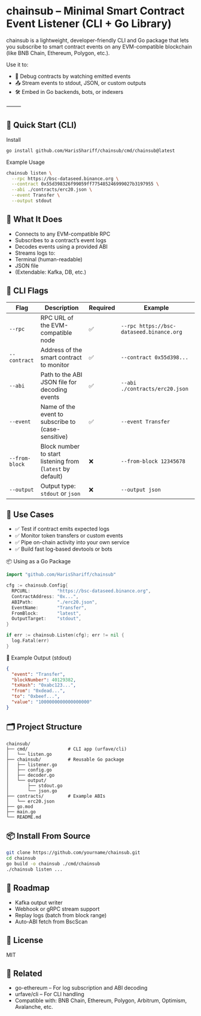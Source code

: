 # chainsub – Minimal Smart Contract Event Listener (CLI + Go Library)

chainsub is a lightweight, developer-friendly CLI and Go package that lets you subscribe to smart contract events on any EVM-compatible blockchain (like BNB Chain, Ethereum, Polygon, etc.).

Use it to:

- 🧪 Debug contracts by watching emitted events
- 📤 Stream events to stdout, JSON, or custom outputs
- 🛠️ Embed in Go backends, bots, or indexers

⸻

## 🚀 Quick Start (CLI)

Install

```bash
go install github.com/HarisShariff/chainsub/cmd/chainsub@latest
```

Example Usage

```bash
chainsub listen \
  --rpc https://bsc-dataseed.binance.org \
  --contract 0x55d398326f99059ff775485246999027b3197955 \
  --abi ./contracts/erc20.json \
  --event Transfer \
  --output stdout
```

## 🎯 What It Does

- Connects to any EVM-compatible RPC
- Subscribes to a contract’s event logs
- Decodes events using a provided ABI
- Streams logs to:
- Terminal (human-readable)
- JSON file
- (Extendable: Kafka, DB, etc.)

## 🔧 CLI Flags

| Flag           | Description                                                | Required | Example                                  |
| -------------- | ---------------------------------------------------------- | -------- | ---------------------------------------- |
| `--rpc`        | RPC URL of the EVM-compatible node                         | ✅       | `--rpc https://bsc-dataseed.binance.org` |
| `--contract`   | Address of the smart contract to monitor                   | ✅       | `--contract 0x55d398...`                 |
| `--abi`        | Path to the ABI JSON file for decoding events              | ✅       | `--abi ./contracts/erc20.json`           |
| `--event`      | Name of the event to subscribe to (case-sensitive)         | ✅       | `--event Transfer`                       |
| `--from-block` | Block number to start listening from (`latest` by default) | ❌       | `--from-block 12345678`                  |
| `--output`     | Output type: `stdout` or `json`                            | ❌       | `--output json`                          |

## 🧰 Use Cases

- ✅ Test if contract emits expected logs
- ✅ Monitor token transfers or custom events
- ✅ Pipe on-chain activity into your own service
- ✅ Build fast log-based devtools or bots

📦 Using as a Go Package

```go
import "github.com/HarisShariff/chainsub"

cfg := chainsub.Config{
  RPCURL:          "https://bsc-dataseed.binance.org",
  ContractAddress: "0x...",
  ABIPath:         "./erc20.json",
  EventName:       "Transfer",
  FromBlock:       "latest",
  OutputTarget:    "stdout",
}

if err := chainsub.Listen(cfg); err != nil {
  log.Fatal(err)
}
```

🧪 Example Output (stdout)

```json
{
  "event": "Transfer",
  "blockNumber": 40129382,
  "txHash": "0xabc123...",
  "from": "0xdead...",
  "to": "0xbeef...",
  "value": "1000000000000000000"
}
```

## 🗂 Project Structure

```
chainsub/
├── cmd/               # CLI app (urfave/cli)
│   └── listen.go
├── chainsub/          # Reusable Go package
│   ├── listener.go
│   ├── config.go
│   ├── decoder.go
│   └── output/
│       ├── stdout.go
│       └── json.go
├── contracts/         # Example ABIs
│   └── erc20.json
├── go.mod
├── main.go
└── README.md
```

## 📦 Install From Source

```bash
git clone https://github.com/yourname/chainsub.git
cd chainsub
go build -o chainsub ./cmd/chainsub
./chainsub listen ...
```

## 🧠 Roadmap

- Kafka output writer
- Webhook or gRPC stream support
- Replay logs (batch from block range)
- Auto-ABI fetch from BscScan

## 📜 License

MIT

## 🔗 Related

- go-ethereum – For log subscription and ABI decoding
- urfave/cli – For CLI handling
- Compatible with: BNB Chain, Ethereum, Polygon, Arbitrum, Optimism, Avalanche, etc.
